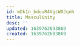 ```yaml
---
id: mDk1n_bduuR4VgcWOJqnh
title: Masculinity
desc: ''
updated: 1639762693869
created: 1639762693869
---
```


